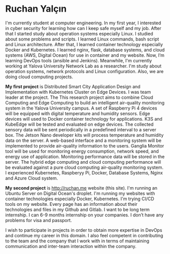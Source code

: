 # Ruchan Yalçın
 I'm currently student at computer engineering. In my first year, I interested in cyber security for learning how 
can I keep safe myself and my job. After that I started study about operation systems especially Linux. I 
studied about some problems and scripts. I learned Linux commands, bash script and Linux architecture. After 
that, I learned container technology especially Docker and Kubernetes. I learned nginx, flask, database 
systems, and cloud systems (AWS, Digital Ocean) for use in container and my website. Now, I’m learning
DevOps tools (ansible and Jenkins).
Meanwhile, I'm currently working at Yalova University Network Lab as a researcher. I'm study
about operation systems, network protocols and Linux configuration. Also, we are doing cloud computing 
projects.

**My first project** is Distributed Smart City Application Design and Implementation with Kubernetes Cluster on 
Edge Devices. I was team leader at the project. The This research project aims to combine Cloud Computing 
and Edge Computing to build an intelligent air-quality monitoring system in the Yalova University campus. A 
set of Raspberry Pi 4 devices will be equipped with digital temperature and humidity sensors. Edge devices 
will used to Docker container technology for applications. K3S and KubeEdge will be tested and evaluated on 
edge devices. The collected sensory data will be sent periodically in a predefined interval to a server box. The 
Jetson Nano developer kits will process temperature and humidity data on the server. A web-based interface 
and a monitoring system will be implemented to provide air-quality information to the users. Ganglia Monitor 
tool will be used for monitoring energy consumption, network speed, and energy use of application. 
Monitoring performance data will be stored in the server. The hybrid edge computing and cloud computing 
performance will be evaluated against a pure cloud computing air-quality monitoring system. I experienced 
Kubernetes, Raspberyy Pi, Docker, Database Systems, Nginx and Azure Cloud system.

**My second project** is http://ruchan.me website (this site). I'm running an Ubuntu Server on Digital Ocean's droplet. I'm 
running my websites with container technologies especially Docker, Kubernetes. I'm trying CI/CD tools on my 
website. Every page has an information about their technologies and files in my Github and Gitlab.
I want to be long term internship. I can 6-9 months internship on your companies. I don’t have any problems 
for visa and passport.

I wish to participate in projects in order to obtain more expertise in DevOps and continue my career in this 
domain. I also feel competent in contributing to the team and the company that I work with in terms of 
maintaining communication and inter-team interaction within the company.
